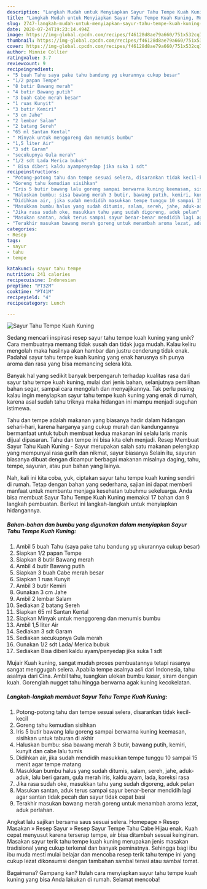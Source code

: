 ```yaml
---
description: "Langkah Mudah untuk Menyiapkan Sayur Tahu Tempe Kuah Kuning, Menggugah Selera"
title: "Langkah Mudah untuk Menyiapkan Sayur Tahu Tempe Kuah Kuning, Menggugah Selera"
slug: 2747-langkah-mudah-untuk-menyiapkan-sayur-tahu-tempe-kuah-kuning-menggugah-selera
date: 2020-07-24T19:23:14.494Z
image: https://img-global.cpcdn.com/recipes/f46128d8ae79a660/751x532cq70/sayur-tahu-tempe-kuah-kuning-foto-resep-utama.jpg
thumbnail: https://img-global.cpcdn.com/recipes/f46128d8ae79a660/751x532cq70/sayur-tahu-tempe-kuah-kuning-foto-resep-utama.jpg
cover: https://img-global.cpcdn.com/recipes/f46128d8ae79a660/751x532cq70/sayur-tahu-tempe-kuah-kuning-foto-resep-utama.jpg
author: Minnie Collier
ratingvalue: 3.7
reviewcount: 9
recipeingredient:
- "5 buah Tahu saya pake tahu bandung yg ukurannya cukup besar"
- "1/2 papan Tempe"
- "8 butir Bawang merah"
- "4 butir Bawang putih"
- "3 buah Cabe merah besar"
- "1 ruas Kunyit"
- "3 butir Kemiri"
- "3 cm Jahe"
- "2 lembar Salam"
- "2 batang Sereh"
- "65 ml Santan Kental"
- " Minyak untuk menggoreng dan menumis bumbu"
- "1,5 liter Air"
- "3 sdt Garam"
- "secukupnya Gula merah"
- "1/2 sdt Lada Merica bubuk"
- " Bisa diberi kaldu ayampenyedap jika suka 1 sdt"
recipeinstructions:
- "Potong-potong tahu dan tempe sesuai selera, disarankan tidak kecil-kecil"
- "Goreng tahu kemudian sisihkan"
- "Iris 5 butir bawang lalu goreng sampai berwarna kuning keemasan, sisihkan untuk taburan di akhir"
- "Haluskan bumbu: sisa bawang merah 3 butir, bawang putih, kemiri, kunyit dan cabe lalu tumis"
- "Didihkan air, jika sudah mendidih masukkan tempe tunggu 10 sampai 15 menit agar tempe matang"
- "Masukkan bumbu halus yang sudah ditumis, salam, sereh, jahe, aduk-aduk, lalu beri garam, gula merah iris, kaldu ayam, lada, koreksi rasa"
- "Jika rasa sudah oke, masukkan tahu yang sudah digoreng, aduk pelan"
- "Masukan santan, aduk terus sampai sayur benar-benar mendidih lagi agar santan tidak pecah dan sayur tidak cepat basi"
- "Terakhir masukan bawang merah goreng untuk menambah aroma lezat, aduk perlahan."
categories:
- Resep
tags:
- sayur
- tahu
- tempe

katakunci: sayur tahu tempe 
nutrition: 241 calories
recipecuisine: Indonesian
preptime: "PT32M"
cooktime: "PT41M"
recipeyield: "4"
recipecategory: Lunch

---
```



![Sayur Tahu Tempe Kuah Kuning](https://img-global.cpcdn.com/recipes/f46128d8ae79a660/751x532cq70/sayur-tahu-tempe-kuah-kuning-foto-resep-utama.jpg)

Sedang mencari inspirasi resep sayur tahu tempe kuah kuning yang unik? Cara membuatnya memang tidak susah dan tidak juga mudah. Kalau keliru mengolah maka hasilnya akan hambar dan justru cenderung tidak enak. Padahal sayur tahu tempe kuah kuning yang enak harusnya sih punya aroma dan rasa yang bisa memancing selera kita.

Banyak hal yang sedikit banyak berpengaruh terhadap kualitas rasa dari sayur tahu tempe kuah kuning, mulai dari jenis bahan, selanjutnya pemilihan bahan segar, sampai cara mengolah dan menyajikannya. Tak perlu pusing kalau ingin menyiapkan sayur tahu tempe kuah kuning yang enak di rumah, karena asal sudah tahu triknya maka hidangan ini mampu menjadi suguhan istimewa.

Tahu dan tempe adalah makanan yang biasanya hadir dalam hidangan sehari-hari, karena harganya yang cukup murah dan kandungannya bermanfaat untuk tubuh membuat kedua makanan ini selalu laris manis dijual dipasaran. Tahu dan tempe ini bisa kita oleh menjadi. Resep Membuat Sayur Tahu Kuah Kuning - Sayur merupakan salah satu makanan pelengkap yang mempunyai rasa gurih dan nikmat, sayur biasanya Selain itu, sayuran biasanya dibuat dengan dicampur berbagai makanan misalnya daging, tahu, tempe, sayuran, atau pun bahan yang lainya.


Nah, kali ini kita coba, yuk, ciptakan sayur tahu tempe kuah kuning sendiri di rumah. Tetap dengan bahan yang sederhana, sajian ini dapat memberi manfaat untuk membantu menjaga kesehatan tubuhmu sekeluarga. Anda bisa membuat Sayur Tahu Tempe Kuah Kuning memakai 17 bahan dan 9 langkah pembuatan. Berikut ini langkah-langkah untuk menyiapkan hidangannya.

<!--inarticleads1-->

##### Bahan-bahan dan bumbu yang digunakan dalam menyiapkan Sayur Tahu Tempe Kuah Kuning:

1. Ambil 5 buah Tahu (saya pake tahu bandung yg ukurannya cukup besar)
1. Siapkan 1/2 papan Tempe
1. Siapkan 8 butir Bawang merah
1. Ambil 4 butir Bawang putih
1. Siapkan 3 buah Cabe merah besar
1. Siapkan 1 ruas Kunyit
1. Ambil 3 butir Kemiri
1. Gunakan 3 cm Jahe
1. Ambil 2 lembar Salam
1. Sediakan 2 batang Sereh
1. Siapkan 65 ml Santan Kental
1. Siapkan  Minyak untuk menggoreng dan menumis bumbu
1. Ambil 1,5 liter Air
1. Sediakan 3 sdt Garam
1. Sediakan secukupnya Gula merah
1. Gunakan 1/2 sdt Lada/ Merica bubuk
1. Sediakan  Bisa diberi kaldu ayam/penyedap jika suka 1 sdt


Mujair Kuah kuning, sangat mudah proses pembuatannya tetapi rasanya sangat menggugah selera. Apabila tempe asalnya asli dari Indonesia, tahu asalnya dari Cina. Ambil tahu, tuangkan ulekan bumbu kasar, siram dengan kuah. Gorenglah nugget tahu hingga berwarna agak kuning kecokelatan. 

<!--inarticleads2-->

##### Langkah-langkah membuat Sayur Tahu Tempe Kuah Kuning:

1. Potong-potong tahu dan tempe sesuai selera, disarankan tidak kecil-kecil
1. Goreng tahu kemudian sisihkan
1. Iris 5 butir bawang lalu goreng sampai berwarna kuning keemasan, sisihkan untuk taburan di akhir
1. Haluskan bumbu: sisa bawang merah 3 butir, bawang putih, kemiri, kunyit dan cabe lalu tumis
1. Didihkan air, jika sudah mendidih masukkan tempe tunggu 10 sampai 15 menit agar tempe matang
1. Masukkan bumbu halus yang sudah ditumis, salam, sereh, jahe, aduk-aduk, lalu beri garam, gula merah iris, kaldu ayam, lada, koreksi rasa
1. Jika rasa sudah oke, masukkan tahu yang sudah digoreng, aduk pelan
1. Masukan santan, aduk terus sampai sayur benar-benar mendidih lagi agar santan tidak pecah dan sayur tidak cepat basi
1. Terakhir masukan bawang merah goreng untuk menambah aroma lezat, aduk perlahan.


Angkat lalu sajikan bersama saus sesuai selera. Homepage » Resep Masakan » Resep Sayur » Resep Sayur Tempe Tahu Cabe Hijau enak. Kuah cepat menyusut karena terserap tempe, air bisa ditambah sesuai keinginan. Masakan sayur terik tahu tempe kuah kuning merupakan jenis masakan tradisional yang cukup terkenal dan banyak peminatnya. Sehingga bagi ibu ibu muda mesti mulai belajar dan mencoba resep terik tahu tempe ini yang cukup lezat dikonsumsi dengan tambahan sambal terasi atau sambal tomat. 

Bagaimana? Gampang kan? Itulah cara menyiapkan sayur tahu tempe kuah kuning yang bisa Anda lakukan di rumah. Selamat mencoba!
